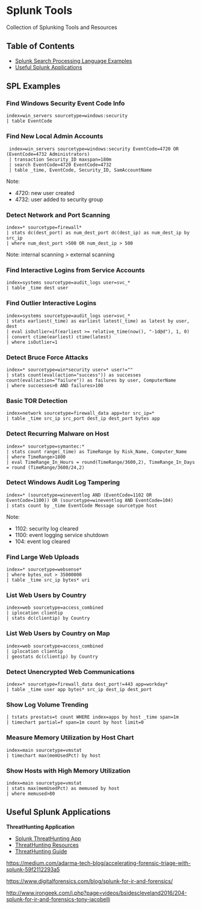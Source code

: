 # Splunk Tools
Collection of Splunking Tools and Resources

## Table of Contents
- [Splunk Search Processing Language Examples](#SPL-Examples)
- [Useful Splunk Applications](#Useful-Splunk-Applications)

## SPL Examples

### Find Windows Security Event Code Info
```
index=win_servers sourcetype=windows:security
| table EventCode
```

### Find New Local Admin Accounts
```
 index=win_servers sourcetype=windows:security EventCode=4720 OR (EventCode=4732 Administrators)
 | transaction Security_ID maxspan=180m
 | search EventCode=4720 EventCode=4732
 | table _time, EventCode, Security_ID, SamAccountName
```
Note: 
  - 4720: new user created
  - 4732: user added to security group

### Detect Network and Port Scanning
```
index=* sourcetype=firewall*
| stats dc(dest_port) as num_dest_port dc(dest_ip) as num_dest_ip by src_ip
| where num_dest_port >500 OR num_dest_ip > 500
```
Note: internal scanning > external scanning

### Find Interactive Logins from Service Accounts
```
index=systems sourcetype=audit_logs user=svc_*
| table _time dest user
```

### Find Outlier Interactive Logins
```
index=systems sourcetype=audit_logs user=svc_*
| stats earliest(_time) as earliest latest(_time) as latest by user, dest
| eval isOutlier=if(earliest >= relative_time(now(), "-1d@d"), 1, 0)
| convert ctime(earliest) ctime(latest)
| where isOutlier=1 
```

### Detect Bruce Force Attacks
```
index=* sourcetype=win*security user=* user!=""
| stats count(eval(action="success")) as successes count(eval(action="failure")) as failures by user, ComputerName
| where successes>0 AND failures>100
```

### Basic TOR Detection
```
index=network sourcetype=firewall_data app=tor src_ip=*
| table _time src_ip src_port dest_ip dest_port bytes app
```

### Detect Recurring Malware on Host
```
index=* sourcetype=symantec:* 
| stats count range(_time) as TimeRange by Risk_Name, Computer_Name
| where TimeRange>1800
| eval TimeRange_In_Hours = round(TimeRange/3600,2), TimeRange_In_Days = round (TimeRange/3600/24,2)
```

### Detect Windows Audit Log Tampering
```
index=* (sourcetype=wineventlog AND (EventCode=1102 OR EventCode=1100)) OR (sourcetype=wineventlog AND EventCode=104)
| stats count by _time EventCode Message sourcetype host
```
Note: 
  - 1102: security log cleared
  - 1100: event logging service shutdown
  - 104: event log cleared

### Find Large Web Uploads
```
index=* sourcetype=websense* 
| where bytes_out > 35000000
| table _time src_ip bytes* uri
```

### List Web Users by Country
```
index=web sourcetype=access_combined
| iplocation clientip
| stats dc(clientip) by Country
```

### List Web Users by Country on Map
```
index=web sourcetype=access_combined
| iplocation clientip
| geostats dc(clientip) by Country
```

### Detect Unencrypted Web Communications
```
index=* sourcetype=firewall_data dest_port!=443 app=workday*
| table _time user app bytes* src_ip dest_ip dest_port
```

### Show Log Volume Trending
```
| tstats prestats=t count WHERE index=apps by host _time span=1m
| timechart partial=f span=1m count by host limit=0
```

### Measure Memory Utilization by Host Chart
```
index=main sourcetype=vmstat
| timechart max(memUsedPct) by host
```

### Show Hosts with High Memory Utilization
```
index=main sourcetype=vmstat
| stats max(memUsedPct) as memused by host
| where memused>80
```

## Useful Splunk Applications





__ThreatHunting Application__
  * [Splunk ThreatHunting App](https://splunkbase.splunk.com/app/4305/)
  * [ThreatHunting Resources](https://github.com/olafhartong/ThreatHunting)
  * [ThreatHunting Guide](https://www.linkedin.com/pulse/attckized-splunk-kirtar-oza-cissp-cisa-ms-/)




https://medium.com/adarma-tech-blog/accelerating-forensic-triage-with-splunk-59f2112293a5

https://www.digitalforensics.com/blog/splunk-for-ir-and-forensics/

http://www.irongeek.com/i.php?page=videos/bsidescleveland2016/204-splunk-for-ir-and-forensics-tony-iacobelli

